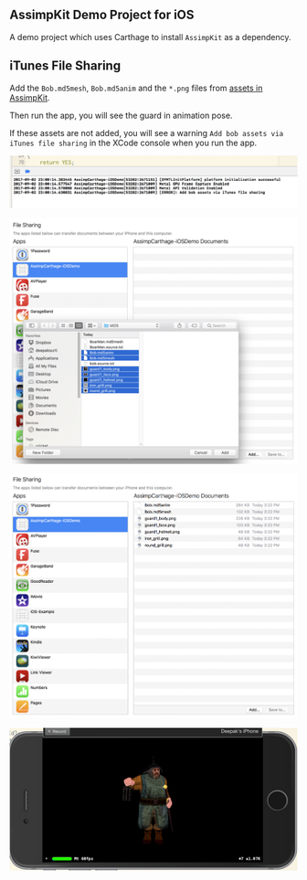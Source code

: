 AssimpKit Demo Project for iOS
---

A demo project which uses Carthage to install `AssimpKit` as a dependency.


iTunes File Sharing
---

Add the `Bob.md5mesh`, `Bob.md5anim` and the `*.png` files from [assets in
AssimpKit](https://github.com/dmsurti/AssimpKit/tree/master/AssimpKit/assets/assimp/models-proprietary/MD5).

Then run the app, you will see the guard in animation pose.

If these assets are not added, you will see a warning `Add bob assets via
iTunes file sharing` in the XCode console when you run the app.

![](img1.png?raw=true)

![](img2.png?raw=true)

![](img3.png?raw=true)

![](img4.png?raw=true)
